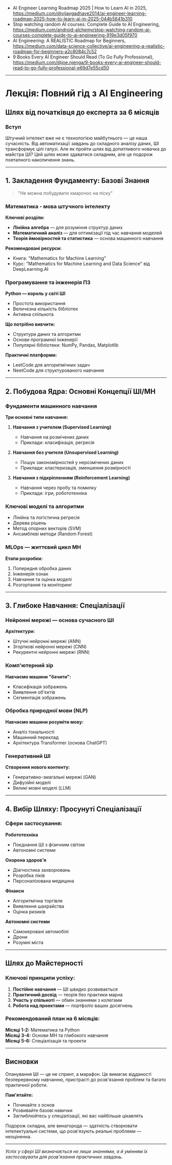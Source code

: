 

- AI Engineer Learning Roadmap 2025 | How to Learn AI in 2025, https://medium.com/@vijaygadhave2014/ai-engineer-learning-roadmap-2025-how-to-learn-ai-in-2025-044b5641b310
- Stop watching random AI courses: Complete Guide to AI Engineering, https://medium.com/android-alchemy/stop-watching-random-ai-courses-complete-guide-to-ai-engineering-919e3d05f970
- AI Engineering: A REALISTIC Roadmap for Beginners, https://medium.com/data-science-collective/ai-engineering-a-realistic-roadmap-for-beginners-a2c8084c7c52
- 9 Books Every AI Engineer Should Read (To Go Fully Professional), https://medium.com/@joe.njenga/9-books-every-ai-engineer-should-read-to-go-fully-professional-e69d7e55cd50


---------------------------------------

# Лекція: Повний гід з AI Engineering
## Шлях від початківця до експерта за 6 місяців

### Вступ

Штучний інтелект вже не є технологією майбутнього — це наша сучасність. Від автоматизації завдань до складного аналізу даних, ШІ трансформує цілі галузі. Але як пройти шлях від допитливого новачка до майстра ШІ? Цей шлях може здаватися складним, але це подорож поетапного накопичення знань.

---

## 1. Закладення Фундаменту: Базові Знання

> "Не можна побудувати хмарочос на піску"

### Математика - мова штучного інтелекту

**Ключові розділи:**
- **Лінійна алгебра** — для розуміння структур даних
- **Математичний аналіз** — для оптимізації під час навчання моделей  
- **Теорія ймовірностей та статистика** — основа машинного навчання

**Рекомендовані ресурси:**
- Книга: "Mathematics for Machine Learning"
- Курс: "Mathematics for Machine Learning and Data Science" від DeepLearning.AI

### Програмування та інженерія ПЗ

**Python — король у світі ШІ**
- Простота використання
- Величезна кількість бібліотек
- Активна спільнота

**Що потрібно вивчити:**
- Структури даних та алгоритми
- Основи програмної інженерії
- Популярні бібліотеки: NumPy, Pandas, Matplotlib

**Практичні платформи:**
- LeetCode для алгоритмічних задач
- NeetCode для структурованого навчання

---

## 2. Побудова Ядра: Основні Концепції ШІ/МН

### Фундаменти машинного навчання

**Три основні типи навчання:**

1. **Навчання з учителем (Supervised Learning)**
   - Навчання на розмічених даних
   - Приклади: класифікація, регресія

2. **Навчання без учителя (Unsupervised Learning)**  
   - Пошук закономірностей у нерозмічених даних
   - Приклади: кластеризація, зменшення розмірності

3. **Навчання з підкріпленням (Reinforcement Learning)**
   - Навчання через пробу та помилку
   - Приклади: ігри, робототехніка

### Ключові моделі та алгоритми

- Лінійна та логістична регресія
- Дерева рішень  
- Метод опорних векторів (SVM)
- Ансамблеві методи (Random Forest)

### MLOps — життєвий цикл МН

**Етапи розробки:**
1. Попередня обробка даних
2. Інженерія ознак
3. Навчання та оцінка моделі
4. Розгортання та моніторинг

---

## 3. Глибоке Навчання: Спеціалізації

### Нейронні мережі — основа сучасного ШІ

**Архітектури:**
- Штучні нейронні мережі (ANN)
- Згорткові нейронні мережі (CNN) 
- Рекурентні нейронні мережі (RNN)

### Комп'ютерний зір

**Навчаємо машини "бачити":**
- Класифікація зображень
- Виявлення об'єктів
- Сегментація зображень

### Обробка природної мови (NLP)

**Навчаємо машини розуміти мову:**
- Аналіз тональності
- Машинний переклад
- Архітектура Transformer (основа ChatGPT)

### Генеративний ШІ

**Створення нового контенту:**
- Генеративно-змагальні мережі (GAN)
- Дифузійні моделі
- Великі мовні моделі (LLM)

---

## 4. Вибір Шляху: Просунуті Спеціалізації

### Сфери застосування:

**Робототехніка**
- Поєднання ШІ з фізичним світом
- Автономні системи

**Охорона здоров'я**
- Діагностика захворювань
- Розробка ліків
- Персоналізована медицина

**Фінанси**
- Алгоритмічна торгівля
- Виявлення шахрайства
- Оцінка ризиків

**Автономні системи**
- Самокеровані автомобілі
- Дрони
- Розумні міста

---

## Шлях до Майстерності

### Ключові принципи успіху:

1. **Постійне навчання** — ШІ швидко розвивається
2. **Практичний досвід** — теорія без практики марна
3. **Участь у спільноті** — обмін знаннями з колегами
4. **Робота над проектами** — портфоліо ваших досягнень

### Рекомендований план на 6 місяців:

**Місяці 1-2:** Математика та Python  
**Місяці 3-4:** Основи МН та глибокого навчання  
**Місяці 5-6:** Спеціалізація та проекти

---

## Висновки

Опанування ШІ — це не спринт, а марафон. Це вимагає відданості безперервному навчанню, пристрасті до розв'язання проблем та багато практичної роботи. 

**Пам'ятайте:** 
- Починайте з основ
- Розвивайте базові навички  
- Заглиблюйтесь у спеціалізації, які вас найбільше цікавлять

Подорож складна, але винагорода — здатність створювати інтелектуальні системи, що розв'язують реальні проблеми — неоціненна.

---

*Успіх у сфері ШІ визначається не лише знаннями, а й умінням їх застосовувати для розв'язання практичних завдань.*
